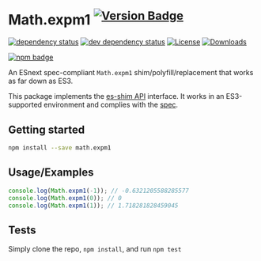 # Math.expm1 <sup>[![Version Badge][npm-version-svg]][package-url]</sup>

[![dependency status][deps-svg]][deps-url]
[![dev dependency status][dev-deps-svg]][dev-deps-url]
[![License][license-image]][license-url]
[![Downloads][downloads-image]][downloads-url]

[![npm badge][npm-badge-png]][package-url]

An ESnext spec-compliant `Math.expm1` shim/polyfill/replacement that works as far down as ES3.

This package implements the [es-shim API](https://github.com/es-shims/api) interface. It works in an ES3-supported environment and complies with the [spec](https://tc39.es/ecma262/#sec-map-objects).

## Getting started

```sh
npm install --save math.expm1
```

## Usage/Examples

```js
console.log(Math.expm1(-1)); // -0.6321205588285577
console.log(Math.expm1(0)); // 0
console.log(Math.expm1(1)); // 1.718281828459045
```

## Tests
Simply clone the repo, `npm install`, and run `npm test`

[package-url]: https://npmjs.org/package/es-shims/math.expm1
[npm-version-svg]: https://versionbadg.es/es-shims/math.expm1.svg
[deps-svg]: https://david-dm.org/es-shims/math.expm1.svg
[deps-url]: https://david-dm.org/es-shims/math.expm1
[dev-deps-svg]: https://david-dm.org/es-shims/math.expm1/dev-status.svg
[dev-deps-url]: https://david-dm.org/es-shims/math.expm1#info=devDependencies
[npm-badge-png]: https://nodei.co/npm/es-shims/math.expm1.png?downloads=true&stars=true
[license-image]: https://img.shields.io/npm/l/es-shims/math.expm1.svg
[license-url]: LICENSE
[downloads-image]: https://img.shields.io/npm/dm/es-shims/math.expm1.svg
[downloads-url]: https://npm-stat.com/charts.html?package=es-shims/math.expm1
